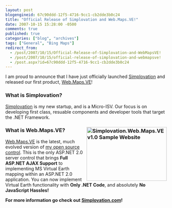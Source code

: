 ```yaml
---
layout: post
blogengineid: 67c90ddd-12f5-4716-9cc1-cb2dde3b0c24
title: "Official Release of Simplovation and Web.Maps.VE!"
date: 2007-10-15 15:28:00 -0500
comments: true
published: true
categories: ["blog", "archives"]
tags: ["General", "Bing Maps"]
redirect_from: 
  - /post/2007/10/15/Official-Release-of-Simplovation-and-WebMapsVE!
  - /post/2007/10/15/official-release-of-simplovation-and-webmapsve!
  - /post.aspx?id=67c90ddd-12f5-4716-9cc1-cb2dde3b0c24
---
```

<!-- more -->


I am proud to announce that I have just officially launched <a href="http://simplovation.com/">Simplovation</a> and released our first product, <a href="http://simplovation.com/Page/WebMapsVE.aspx">Web.Maps.VE</a>!

<h3>What is Simplovation?</h3>


<a href="http://simplovation.com/">Simplovation</a> is my new startup, and is a Micro-ISV. Our focus is on developing first class, resuable components and developer tools that target the .NET Framework.

<h3><a href="http://simplovation.com/Page/WebMapsVE.aspx"><img src="http://simplovation.com/Files/Images/SampleWebsite_ScreenShot001_Thumb.png" border="0" alt="Simplovation.Web.Maps.VE v1.0 Sample Website" width="250" height="169" align="right" /></a>What is Web.Maps.VE?</h3>


<a href="http://simplovation.com/Page/WebMapsVE.aspx">Web.Maps.VE</a> is the latest, much evolved version of <a href="http://codeplex.com/pietschsoftve3">my open source control</a>. This is the only ASP.NET 2.0 server control that brings **Full ASP.NET AJAX Support** to implementing MS Virtual Earth mapping within an ASP.NET 2.0 application. You can now implement Virtual Earth functionality with **Only .NET Code**, and absolutely **No JavaScript Hassles!**



**For more information go check out **<a href="http://simplovation.com">**Simplovation.com**</a>**!**



 



 

